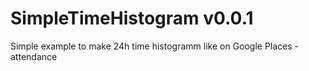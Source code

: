# SimpleTimeHistogram v0.0.1
Simple example to make 24h time histogramm like on Google Places - attendance

